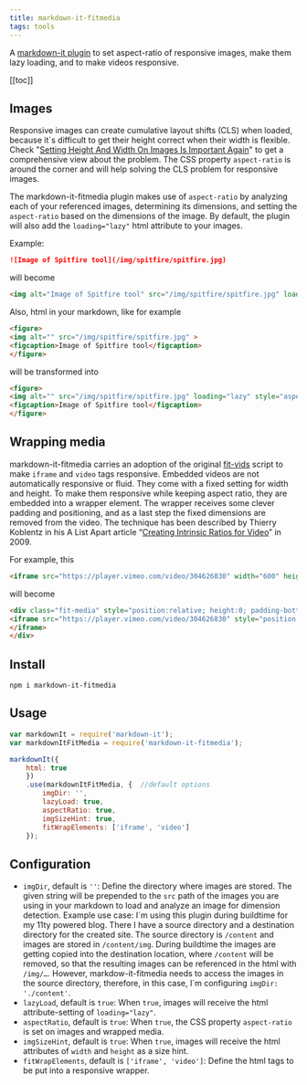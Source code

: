 ```yaml
---
title: markdown-it-fitmedia
tags: tools
---
```


A [markdown-it plugin](https://www.npmjs.com/package/markdown-it-fitmedia) to set aspect-ratio of responsive images, make them lazy loading, and to make videos responsive.

[[toc]]


## Images

Responsive images can create cumulative layout shifts (CLS) when loaded, because it´s difficult to get their height correct when their width is flexible. Check "[Setting Height And Width On Images Is Important Again](https://www.smashingmagazine.com/2020/03/setting-height-width-images-important-again/)" to get a comprehensive view about the problem. The CSS property `aspect-ratio` is around the corner and will help solving the CLS problem for responsive images.

The markdown-it-fitmedia plugin makes use of `aspect-ratio` by  analyzing each of your referenced images, determining its dimensions, and setting the `aspect-ratio` based on the dimensions of the image. By default, the plugin will also add the `loading="lazy"` html attribute to your images.

Example:

```md
![Image of Spitfire tool](/img/spitfire/spitfire.jpg)
```

will become

```html
<img alt="Image of Spitfire tool" src="/img/spitfire/spitfire.jpg" loading="lazy" style="aspect-ratio:750/388;" width="750" height="388">
```

Also, html in your markdown, like for example

```html
<figure>
<img alt="" src="/img/spitfire/spitfire.jpg" >
<figcaption>Image of Spitfire tool</figcaption>
</figure>
```

will be transformed into

```html
<figure>
<img alt="" src="/img/spitfire/spitfire.jpg" loading="lazy" style="aspect-ratio:750/388;" width="750" height="388">
<figcaption>Image of Spitfire tool</figcaption>
</figure>
```

## Wrapping media

markdown-it-fitmedia carries an adoption of the original [fit-vids](http://fitvidsjs.com) script to make `iframe` and `video` tags responsive. Embedded videos are not automatically responsive or fluid. They come with a fixed setting for width and height. To make them responsive while keeping aspect ratio, they are embedded into a wrapper element. The wrapper receives some clever padding and positioning, and as a last step the fixed dimensions are removed from the video. The technique has been described by Thierry Koblentz in his A List Apart article “[Creating Intrinsic Ratios for Video](https://alistapart.com/article/creating-intrinsic-ratios-for-video/)” in 2009.

For example, this

```html
<iframe src="https://player.vimeo.com/video/304626830" width="600" height="338"></iframe>
```

will become

```html
<div class="fit-media" style="position:relative; height:0; padding-bottom:56.333333333333336%;aspect-ratio:600/338;">
<iframe src="https://player.vimeo.com/video/304626830" style="position:absolute; top:0; left:0; width:100%; height:100%;">
</iframe>
</div>
```

## Install

```shell
npm i markdown-it-fitmedia
```

## Usage

```js
var markdownIt = require('markdown-it');
var markdownItFitMedia = require('markdown-it-fitmedia');

markdownIt({
    html: true
    })
    .use(markdownItFitMedia, {  //default options
        imgDir: '',
        lazyLoad: true,
        aspectRatio: true,
        imgSizeHint: true,
        fitWrapElements: ['iframe', 'video']
    });
```

## Configuration

- `imgDir`, default is `''`: Define the directory where images are stored. The given string will be prepended to the `src` path of the images you are using in your markdown to load and analyze an image for dimension detection. Example use case: I´m using this plugin during buildtime for my 11ty powered blog. There I have a source directory and a destination directory for the created site. The source directory is `/content` and images are stored in `/content/img`. During buildtime the images are getting copied into the destination location, where `/content` will be removed, so that the resulting images can be referenced in the html with `/img/…`. However, markdow-it-fitmedia needs to access the images in the source directory, therefore, in this case, I´m configuring `imgDir: './content'`.
- `lazyLoad`, default is `true`: When `true`, images will receive the html attribute-setting of `loading="lazy"`.
- `aspectRatio`, default is `true`: When `true`, the CSS property `aspect-ratio` is set on images and wrapped media.
- `imgSizeHint`, default is `true`: When `true`, images will receive the html attributes of `width` and `height` as a size hint.
- `fitWrapElements`, default is `['iframe', 'video']`: Define the html tags to be put into a responsive wrapper.
